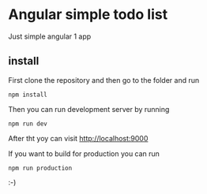 # Angular simple todo list

Just simple angular 1 app

## install

First clone the repository and then go to the folder and run

```
npm install
```

Then you can run development server by running 

```
npm run dev
```

After tht yoy can visit <http://localhost:9000>

If you want to build for production you can run

```
npm run production
```

:-)
